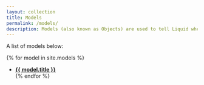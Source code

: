 ```yaml
---
layout: collection
title: Models
permalink: /models/
description: Models (also known as Objects) are used to tell Liquid where to show content on a page.
---
```


A list of models below:

{% for model in site.models %}
  * **<a href="{{ model.name }}">{{ model.title }}</a>**  
{% endfor %}

